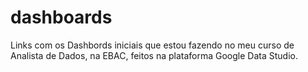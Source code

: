 # dashboards
Links com os Dashbords iniciais que estou fazendo no meu curso de Analista de Dados, na EBAC, feitos na plataforma Google Data Studio.
